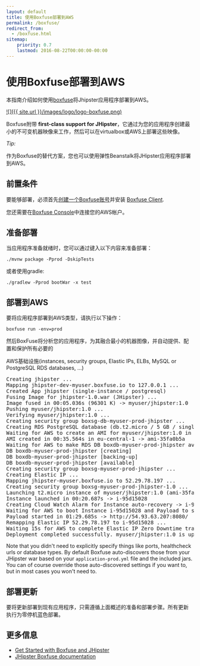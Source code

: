 ```yaml
---
layout: default
title: 使用Boxfuse部署到AWS
permalink: /boxfuse/
redirect_from:
  - /boxfuse.html
sitemap:
    priority: 0.7
    lastmod: 2016-08-22T00:00:00-00:00
---
```


# 使用Boxfuse部署到AWS

本指南介绍如何使用[boxfuse](https://boxfuse.com/)将Jhipster应用程序部署到AWS。

[![]({{ site.url }}/images/logo/logo-boxfuse.png)](https://boxfuse.com/)

Boxfuse附带 **first-class support for JHipster**，它通过为您的应用程序创建最小的不可变机器映像来工作，然后可以在virtualbox或AWS上部署这些映像。

<div class="alert alert-info"><i>Tip: </i>

作为Boxfuse的替代方案，您也可以使用弹性Beanstalk将JHipster应用程序部署到AWS。

</div>

## 前置条件

要能够部署，必须首先[创建一个Boxfuse账号](https://console.boxfuse.com)并安装 [Boxfuse Client](https://boxfuse.com/getstarted/download).

您还需要在[Boxfuse Console](https://console.boxfuse.com)中连接您的AWS帐户。

## 准备部署

当应用程序准备就绪时，您可以通过键入以下内容来准备部署：

`./mvnw package -Pprod -DskipTests`

或者使用gradle:

`./gradlew -Pprod bootWar -x test`

## 部署到AWS

要将应用程序部署到AWS类型，请执行以下操作：

`boxfuse run -env=prod`

然后BoxFuse将分析您的应用程序，为其融合最小的机器图像，并自动提供、配置和保护所有必要的

AWS基础设施(instances, security groups, Elastic IPs, ELBs, MySQL or PostgreSQL RDS databases, ...)

<pre>Creating jhipster ...
Mapping jhipster-dev-myuser.boxfuse.io to 127.0.0.1 ...
Created App jhipster (single-instance / postgresql)
Fusing Image for jhipster-1.0.war (JHipster) ...
Image fused in 00:05.036s (96301 K) -> myuser/jhipster:1.0
Pushing myuser/jhipster:1.0 ...
Verifying myuser/jhipster:1.0 ...
Creating security group boxsg-db-myuser-prod-jhipster ...
Creating RDS PostgreSQL database (db.t2.micro / 5 GB / single-az) => boxdb-myuser-prod-jhipster (this one-time action may take up to 10 minutes to complete) ...
Waiting for AWS to create an AMI for myuser/jhipster:1.0 in eu-central-1 (this may take up to 50 seconds) ...
AMI created in 00:35.564s in eu-central-1 -> ami-35fa0b5a
Waiting for AWS to make RDS DB boxdb-myuser-prod-jhipster available ...
DB boxdb-myuser-prod-jhipster [creating]
DB boxdb-myuser-prod-jhipster [backing-up]
DB boxdb-myuser-prod-jhipster [available]
Creating security group boxsg-myuser-prod-jhipster ...
Creating Elastic IP ...
Mapping jhipster-myuser.boxfuse.io to 52.29.78.197 ...
Creating security group boxsg-myuser-prod-jhipster-1.0 ...
Launching t2.micro instance of myuser/jhipster:1.0 (ami-35fa0b5a) in prod (eu-central-1) ...
Instance launched in 00:20.687s -> i-95d15028
Creating Cloud Watch Alarm for Instance auto-recovery -> i-95d15028-auto-recovery-alarm
Waiting for AWS to boot Instance i-95d15028 and Payload to start at http://54.93.63.207:8080/ ...
Payload started in 01:29.685s -> http://54.93.63.207:8080/
Remapping Elastic IP 52.29.78.197 to i-95d15028 ...
Waiting 15s for AWS to complete Elastic IP Zero Downtime transition ...
Deployment completed successfully. myuser/jhipster:1.0 is up and running at http://jhipster-myuser.boxfuse.io:8080/</pre>

Note that you didn't need to explicitly specify things like ports, healthcheck urls or database types. By default Boxfuse auto-discovers those
from your JHipster war based on your `application-prod.yml` file and the included jars. You can of course
override those auto-discovered settings if you want to, but in most cases you won't need to.

## 部署更新

要将更新部署到现有应用程序，只需遵循上面概述的准备和部署步骤。所有更新
执行为零停机蓝色部署。

## 更多信息

*   [Get Started with Boxfuse and JHipster](https://boxfuse.com/getstarted/jhipster)
*   [JHipster Boxfuse documentation](https://boxfuse.com/docs/payloads/jhipster)

